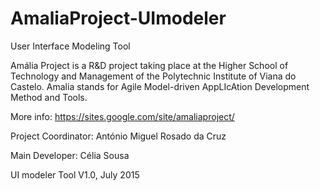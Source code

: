 # AmaliaProject-UImodeler
User Interface Modeling Tool

Amália Project is a R&D project taking place at the Higher School of Technology and Management of the Polytechnic Institute of Viana do Castelo. Amalia stands for Agile Model-driven AppLIcAtion Development Method and Tools.

More info: https://sites.google.com/site/amaliaproject/

Project Coordinator: António Miguel Rosado da Cruz

Main Developer: Célia Sousa

UI modeler Tool V1.0, July 2015
